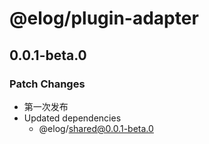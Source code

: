 # @elog/plugin-adapter

## 0.0.1-beta.0

### Patch Changes

- 第一次发布
- Updated dependencies
  - @elog/shared@0.0.1-beta.0
